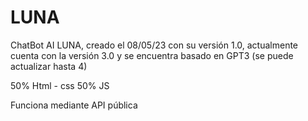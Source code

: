 # LUNA
ChatBot AI LUNA, creado el 08/05/23 con su versión 1.0, actualmente cuenta con la versión 3.0 y se encuentra basado en GPT3 (se puede actualizar hasta 4)

50% Html - css
50% JS

Funciona mediante API pública 
